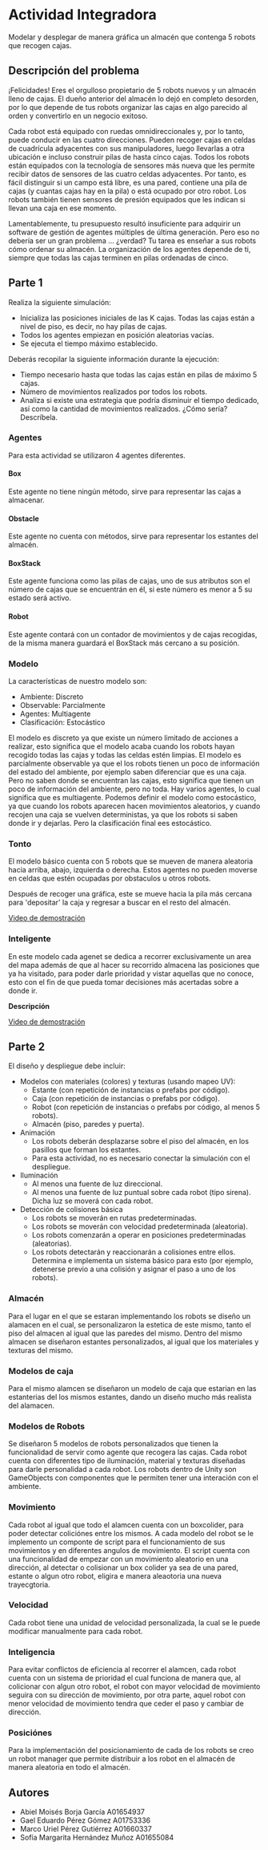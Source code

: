 # Actividad Integradora

Modelar y desplegar de manera gráfica un almacén que contenga 5 robots que recogen cajas.

## Descripción del problema

¡Felicidades! Eres el orgulloso propietario de 5 robots nuevos y un almacén lleno de cajas. El dueño anterior del almacén lo dejó en completo desorden, por lo que depende de tus robots organizar las cajas en algo parecido al orden y convertirlo en un negocio exitoso.

Cada robot está equipado con ruedas omnidireccionales y, por lo tanto, puede conducir en las cuatro direcciones. Pueden recoger cajas en celdas de cuadrícula adyacentes con sus manipuladores, luego llevarlas a otra ubicación e incluso construir pilas de hasta cinco cajas. Todos los robots están equipados con la tecnología de sensores más nueva que les permite recibir datos de sensores de las cuatro celdas adyacentes. Por tanto, es fácil distinguir si un campo está libre, es una pared, contiene una pila de cajas (y cuantas cajas hay en la pila) o está ocupado por otro robot. Los robots también tienen sensores de presión equipados que les indican si llevan una caja en ese momento.

Lamentablemente, tu presupuesto resultó insuficiente para adquirir un software de gestión de agentes múltiples de última generación. Pero eso no debería ser un gran problema ... ¿verdad? Tu tarea es enseñar a sus robots cómo ordenar su almacén. La organización de los agentes depende de ti, siempre que todas las cajas terminen en pilas ordenadas de cinco.

## Parte 1

Realiza la siguiente simulación:

- Inicializa las posiciones iniciales de las K cajas. Todas las cajas están a nivel de piso, es decir, no hay pilas de cajas.
- Todos los agentes empiezan en posición aleatorias vacías.
- Se ejecuta el tiempo máximo establecido.

Deberás recopilar la siguiente información durante la ejecución:

- Tiempo necesario hasta que todas las cajas están en pilas de máximo 5 cajas.
- Número de movimientos realizados por todos los robots.
- Analiza si existe una estrategia que podría disminuir el tiempo dedicado, así como la cantidad de movimientos realizados. ¿Cómo sería? Descríbela.

### Agentes

Para esta actividad se utilizaron 4 agentes diferentes.

#### Box

Este agente no tiene ningún método, sirve para representar las cajas a almacenar.

#### Obstacle

Este agente no cuenta con métodos, sirve para representar los estantes del almacén.

#### BoxStack

Este agente funciona como las pilas de cajas, uno de sus atributos son el número de cajas que se encuentrán en él, si este número es menor a 5 su estado será activo.

#### Robot

Este agente contará con un contador de movimientos y de cajas recogidas, de la misma manera guardará el BoxStack más cercano a su posición.

### Modelo

La características de nuestro modelo son:

- Ambiente: Discreto
- Observable: Parcialmente
- Agentes: Multiagente
- Clasificación: Estocástico

El modelo es discreto ya que existe un número limitado de acciones a realizar, esto significa que el modelo acaba cuando los robots hayan recogido todas las cajas y todas las celdas estén limpias.
El modelo es parcialmente observable ya que el los robots tienen un poco de información del estado del ambiente, por ejemplo saben diferenciar que es una caja. Pero no saben donde se encuentran las cajas, esto significa que tienen un poco de información del ambiente, pero no toda.
Hay varios agentes, lo cual significa que es multiagente.
Podemos definir el modelo como estocástico, ya que cuando los robots aparecen hacen movimientos aleatorios, y cuando recojen una caja se vuelven deterministas, ya que los robots si saben donde ir y dejarlas. Pero la clasificación final ees estocástico. 

### Tonto

El modelo básico cuenta con 5 robots que se mueven de manera aleatoria hacia arriba, abajo, izquierda o derecha. Estos agentes no pueden moverse en celdas que estén ocupadas por obstaculos u otros robots.

Después de recoger una gráfica, este se mueve hacia la pila más cercana para 'depositar' la caja y regresar a buscar en el resto del almacén.

[Video de demostración](https://drive.google.com/file/d/1wiSOyhpr2vfoFqKS43xY8yjRBlGlxilq/view?usp=sharing)

### Inteligente

En este modelo cada agenet se dedica a recorrer exclusivamente un area del mapa además de que al hacer su recorrido almacena las posiciones que ya ha visitado, para poder darle prioridad y vistar aquellas que no conoce, esto con el fin de que pueda tomar decisiones más acertadas sobre a donde ir.

**Descripción**

[Video de demostración](https://drive.google.com/file/d/1VcvI71xLhD6RHvlzhsE_8qXu-0iIk2G-/view?usp=sharing)

## Parte 2

El diseño y despliegue debe incluir:

- Modelos con materiales (colores) y texturas (usando mapeo UV):
  - Estante (con repetición de instancias o prefabs por código).
  - Caja (con repetición de instancias o prefabs por código).
  - Robot (con repetición de instancias o prefabs por código, al menos 5 robots).
  - Almacén (piso, paredes y puerta).
- Animación
  - Los robots deberán desplazarse sobre el piso del almacén, en los pasillos que forman los estantes.
  - Para esta actividad, no es necesario conectar la simulación con el despliegue.
- Iluminación
  - Al menos una fuente de luz direccional.
  - Al menos una fuente de luz puntual sobre cada robot (tipo sirena). Dicha luz se moverá con cada robot.
- Detección de colisiones básica
  - Los robots se moverán en rutas predeterminadas.
  - Los robots se moverán con velocidad predeterminada (aleatoria).
  - Los robots comenzarán a operar en posiciones predeterminadas (aleatorias).
  - Los robots detectarán y reaccionarán a colisiones entre ellos. Determina e implementa un sistema básico para esto (por ejemplo, detenerse previo a una colisión y asignar el paso a uno de los robots).

### Almacén

Para el lugar en el que se estaran implementando los robots se diseño un alamacen en el cual, se personalizaron la estetica de este mismo, tanto el piso del almacen al igual que las paredes del mismo.
Dentro del mismo almacen se diseñaron estantes personalizados, al igual que los materiales y texturas del mismo.

### Modelos de caja

Para el mismo alamcen se diseñaron un modelo de caja que estarian en las estanterias del los mismos estantes, dando un diseño mucho más realista del alamacen.

### Modelos de Robots

Se diseñaron 5 modelos de robots personalizados que tienen la funcionalidad de servir como agente que recogera las cajas.
Cada robot cuenta con diferentes tipo de iluminación, material y texturas diseñadas para darle personalidad a cada robot.
Los robots dentro de Unity son GameObjects con componentes que le permiten tener una interación con el ambiente.

### Movimiento

Cada robot al igual que todo el alamcen cuenta con un boxcolider, para poder detectar coliciónes entre los mismos. A cada modelo del robot se le implemento un componte de script para el funcionamiento de sus movimientos y en diferentes angulos de movimiento. El script cuenta con una funcionalidad de empezar con un movimiento aleatorio en una dirección, al detectar o colisionar un box colider ya sea de una pared, estante o algun otro robot, eligira e manera aleaotoria una nueva trayecgtoria.

### Velocidad 

Cada robot tiene una unidad de velocidad personalizada, la cual se le puede modificar manualmente para cada robot.

### Inteligencia

Para evitar conflictos de eficiencia al recorrer el alamcen, cada robot cuenta con un sistema de prioridad el cual funciona de manera que, al colicionar con algun otro robot, el robot con mayor velocidad de movimiento seguira con su dirección de movimiento, por otra parte, aquel robot con menor velocidad de movimiento tendra que ceder el paso y cambiar de dirección.

### Posiciónes

Para la implementación del posicionamiento de cada de los robots se creo un robot manager que permite distribuir a los robot en el almacén de manera aleatoria en todo el almacén.

## Autores

- Abiel Moisés Borja García A01654937
- Gael Eduardo Pérez Gómez A01753336
- Marco Uriel Pérez Gutiérrez A01660337
- Sofía Margarita Hernández Muñoz A01655084
